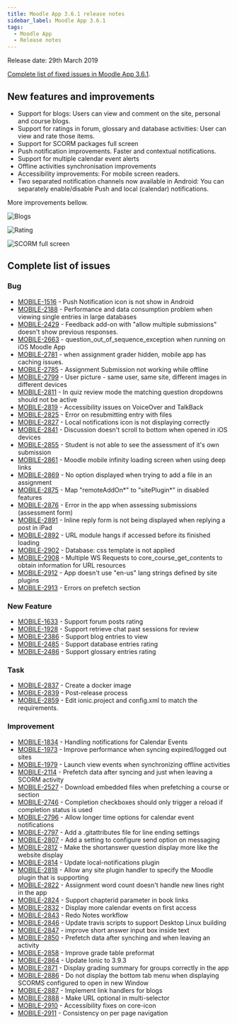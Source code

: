 ```yaml
---
title: Moodle App 3.6.1 release notes
sidebar_label: Moodle App 3.6.1
tags:
  - Moodle App
  - Release notes
---
```


Release date: 29th March 2019

[Complete list of fixed issues in Moodle App 3.6.1](http://moodle.atlassian.net/secure/IssueNavigator!executeAdvanced.jspa?jqlQuery=project+%3D+mobile+and+resolution+%3D+fixed+AND+fixVersion+in+%28%223.6.1%22%29).

## New features and improvements

- Support for blogs: Users can view and comment on the site, personal and course blogs.
- Support for ratings in forum, glossary and database activities: User can view and rate those items.
- Support for SCORM packages full screen
- Push notification improvements. Faster and contextual notifications.
- Support for multiple calendar event alerts
- Offline activities synchronisation improvements
- Accessibility improvements: For mobile screen readers.
- Two separated notification channels now available in Android: You can separately enable/disable Push and local (calendar) notifications.

More improvements bellow.

<div className="row"><div className="col" style={{maxWidth: 300}}>

![Blogs](./_files/mm36101.png)

</div><div className="col" style={{maxWidth: 300}}>

![Rating](./_files/mm36102.png)

</div><div className="col" style={{maxWidth: 300}}>

![SCORM full screen](./_files/mm36103.png)

</div></div>

## Complete list of issues

### Bug

- [MOBILE-1516](https://moodle.atlassian.net/browse/MOBILE-1516) - Push Notification icon is not show in Android
- [MOBILE-2188](https://moodle.atlassian.net/browse/MOBILE-2188) - Performance and data consumption problem when viewing single entries in large databases
- [MOBILE-2429](https://moodle.atlassian.net/browse/MOBILE-2429) - Feedback add-on with "allow multiple submissions" doesn't show previous responses.
- [MOBILE-2663](https://moodle.atlassian.net/browse/MOBILE-2663) - question_out_of_sequence_exception when running on iOS Moodle App
- [MOBILE-2781](https://moodle.atlassian.net/browse/MOBILE-2781) - when assignment grader hidden, mobile app has caching issues.
- [MOBILE-2785](https://moodle.atlassian.net/browse/MOBILE-2785) - Assignment Submission not working while offline
- [MOBILE-2799](https://moodle.atlassian.net/browse/MOBILE-2799) - User picture - same user, same site, different images in different devices
- [MOBILE-2811](https://moodle.atlassian.net/browse/MOBILE-2811) - In quiz review mode the matching question dropdowns should not be active
- [MOBILE-2819](https://moodle.atlassian.net/browse/MOBILE-2819) - Accessibility issues on VoiceOver and TalkBack
- [MOBILE-2825](https://moodle.atlassian.net/browse/MOBILE-2825) - Error on resubmitting entry with files
- [MOBILE-2827](https://moodle.atlassian.net/browse/MOBILE-2827) - Local notifications icon is not displaying correctly
- [MOBILE-2841](https://moodle.atlassian.net/browse/MOBILE-2841) - Discussion doesn't scroll to bottom when opened in iOS devices
- [MOBILE-2855](https://moodle.atlassian.net/browse/MOBILE-2855) - Student is not able to see the assessment of it's own submission
- [MOBILE-2861](https://moodle.atlassian.net/browse/MOBILE-2861) - Moodle mobile infinity loading screen when using deep links
- [MOBILE-2869](https://moodle.atlassian.net/browse/MOBILE-2869) - No option displayed when trying to add a file in an assignment
- [MOBILE-2875](https://moodle.atlassian.net/browse/MOBILE-2875) - Map "remoteAddOn*" to "sitePlugin*" in disabled features
- [MOBILE-2876](https://moodle.atlassian.net/browse/MOBILE-2876) - Error in the app when assessing submissions (assessment form)
- [MOBILE-2891](https://moodle.atlassian.net/browse/MOBILE-2891) - Inline reply form is not being displayed when replying a post in iPad
- [MOBILE-2892](https://moodle.atlassian.net/browse/MOBILE-2892) - URL module hangs if accessed before its finished loading
- [MOBILE-2902](https://moodle.atlassian.net/browse/MOBILE-2902) - Database: css template is not applied
- [MOBILE-2908](https://moodle.atlassian.net/browse/MOBILE-2908) - Multiple WS Requests to core_course_get_contents to obtain information for URL resources
- [MOBILE-2912](https://moodle.atlassian.net/browse/MOBILE-2912) - App doesn't use "en-us" lang strings defined by site plugins
- [MOBILE-2913](https://moodle.atlassian.net/browse/MOBILE-2913) - Errors on prefetch section

### New Feature

- [MOBILE-1633](https://moodle.atlassian.net/browse/MOBILE-1633) - Support forum posts rating
- [MOBILE-1928](https://moodle.atlassian.net/browse/MOBILE-1928) - Support retrieve chat past sessions for review
- [MOBILE-2386](https://moodle.atlassian.net/browse/MOBILE-2386) - Support blog entries to view
- [MOBILE-2485](https://moodle.atlassian.net/browse/MOBILE-2485) - Support database entries rating
- [MOBILE-2486](https://moodle.atlassian.net/browse/MOBILE-2486) - Support glossary entries rating

### Task

- [MOBILE-2837](https://moodle.atlassian.net/browse/MOBILE-2837) - Create a docker image
- [MOBILE-2839](https://moodle.atlassian.net/browse/MOBILE-2839) - Post-release process
- [MOBILE-2859](https://moodle.atlassian.net/browse/MOBILE-2859) - Edit ionic.project and config.xml to match the requirements.

### Improvement

<!-- cspell:disable -->

- [MOBILE-1834](https://moodle.atlassian.net/browse/MOBILE-1834) - Handling notifications for Calendar Events
- [MOBILE-1973](https://moodle.atlassian.net/browse/MOBILE-1973) - Improve performance when syncing expired/logged out sites
- [MOBILE-1979](https://moodle.atlassian.net/browse/MOBILE-1979) - Launch view events when synchronizing offline activities
- [MOBILE-2114](https://moodle.atlassian.net/browse/MOBILE-2114) - Prefetch data after syncing and just when leaving a SCORM activity
- [MOBILE-2527](https://moodle.atlassian.net/browse/MOBILE-2527) - Download embedded files when prefetching a course or section
- [MOBILE-2746](https://moodle.atlassian.net/browse/MOBILE-2746) - Completion checkboxes should only trigger a reload if completion status is used
- [MOBILE-2796](https://moodle.atlassian.net/browse/MOBILE-2796) - Allow longer time options for calendar event notifications
- [MOBILE-2797](https://moodle.atlassian.net/browse/MOBILE-2797) - Add a .gitattributes file for line ending settings
- [MOBILE-2807](https://moodle.atlassian.net/browse/MOBILE-2807) - Add a setting to configure send option on messaging
- [MOBILE-2812](https://moodle.atlassian.net/browse/MOBILE-2812) - Make the shortanswer question display more like the website display
- [MOBILE-2814](https://moodle.atlassian.net/browse/MOBILE-2814) - Update local-notifications plugin
- [MOBILE-2818](https://moodle.atlassian.net/browse/MOBILE-2818) - Allow any site plugin handler to specify the Moodle plugin that is supporting
- [MOBILE-2822](https://moodle.atlassian.net/browse/MOBILE-2822) - Assignment word count doesn't handle new lines right in the app
- [MOBILE-2824](https://moodle.atlassian.net/browse/MOBILE-2824) - Support chapterid parameter in book links
- [MOBILE-2832](https://moodle.atlassian.net/browse/MOBILE-2832) - Display more calendar events on first access
- [MOBILE-2843](https://moodle.atlassian.net/browse/MOBILE-2843) - Redo Notes workflow
- [MOBILE-2846](https://moodle.atlassian.net/browse/MOBILE-2846) - Update travis scripts to support Desktop Linux building
- [MOBILE-2847](https://moodle.atlassian.net/browse/MOBILE-2847) - improve short answer input box inside text
- [MOBILE-2850](https://moodle.atlassian.net/browse/MOBILE-2850) - Prefetch data after synching and when leaving an activity
- [MOBILE-2858](https://moodle.atlassian.net/browse/MOBILE-2858) - Improve grade table preformat
- [MOBILE-2864](https://moodle.atlassian.net/browse/MOBILE-2864) - Update Ionic to 3.9.3
- [MOBILE-2871](https://moodle.atlassian.net/browse/MOBILE-2871) - Display grading summary for groups correctly in the app
- [MOBILE-2886](https://moodle.atlassian.net/browse/MOBILE-2886) - Do not display the bottom tab menu when displaying SCORMS configured to open in new Window
- [MOBILE-2887](https://moodle.atlassian.net/browse/MOBILE-2887) - Implement link handlers for blogs
- [MOBILE-2888](https://moodle.atlassian.net/browse/MOBILE-2888) - Make URL optional in multi-selector
- [MOBILE-2910](https://moodle.atlassian.net/browse/MOBILE-2910) - Accessibility fixes on core-icon
- [MOBILE-2911](https://moodle.atlassian.net/browse/MOBILE-2911) - Consistency on per page navigation

<!-- cspell:enable -->

